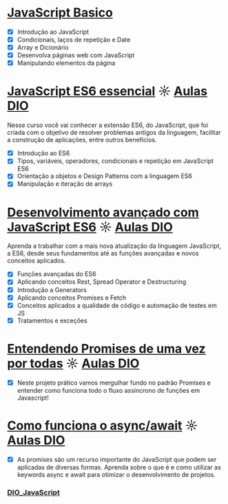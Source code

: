 # [JavaScript Basico](https://github.com/kakanew/DIO_JavaScript/tree/master/Innovation_JavaScript_Basico)

- [x] Introdução ao JavaScript
- [x] Condicionais, laços de repetição e Date
- [x] Array e Dicionário
- [x] Desenvolva páginas web com JavaScript
- [x] Manipulando elementos da página

# [JavaScript ES6 essencial](https://github.com/kakanew/DIO_JavaScript/tree/master/Innovation_JavaScript_ES6_Essencial) ☼ [Aulas DIO](https://web.digitalinnovation.one/course/javascript-es6-essencial/learning/183aad79-0e6d-4acb-880f-b0e179824a81)

Nesse curso você vai conhecer a extensão ES6, do JavaScript, que foi criada com o objetivo de resolver problemas antigos da linguagem, facilitar a construção de aplicações, entre outros benefícios.

- [x] Introdução ao ES6
- [x] Tipos, variáveis, operadores, condicionais e repetição em JavaScript ES6
- [x] Orientação a objetos e Design Patterns com a linguagem ES6
- [x] Manipulação e iteração de arrays

# [Desenvolvimento avançado com JavaScript ES6](https://github.com/kakanew/DIO_JavaScript/tree/master/Innovation_Desenvolvimento_JavaScript_ES6) ☼ [Aulas DIO](https://web.digitalinnovation.one/course/desenvolvimento-avancado-com-javascript-es6/learning/75ee88ab-99f3-4ab8-8620-7efafcb26481/)

Aprenda a trabalhar com a mais nova atualização da linguagem JavaScript, a ES6, desde seus fundamentos até as funções avançadas e novos conceitos aplicados.

- [x] Funções avançadas do ES6
- [x] Aplicando conceitos Rest, Spread Operator e Destructuring
- [x] Introdução a Generators
- [x] Aplicando conceitos Promises e Fetch
- [x] Conceitos aplicados a qualidade de código e automação de testes em JS
- [x] Tratamentos e exceções

# [Entendendo Promises de uma vez por todas](https://github.com/kakanew/DIO_JavaScript/tree/master/Innovation_Entendendo_Promises) ☼ [Aulas DIO](https://web.digitalinnovation.one/course/como-funciona-o-asyncawait/learning/5eddaf18-f5d5-4fa4-9906-b16ed7340a65)

- [x] Neste projeto prático vamos mergulhar fundo no padrão Promises e entender como funciona todo o fluxo assíncrono de funções em Javascript!


# [Como funciona o async/await](https://github.com/kakanew/DIO_JavaScript/tree/master/Innovation_Asyncawait) ☼ [Aulas DIO](https://web.digitalinnovation.one/course/como-funciona-o-asyncawait/learning/5eddaf18-f5d5-4fa4-9906-b16ed7340a65)

- [x] As promises são um recurso importante do JavaScript que podem ser aplicadas de diversas formas. Aprenda sobre o que é e como utilizar as keywords async e await para otimizar o desenvolvimento de projetos.

### [DIO_JavaScript](https://github.com/kakanew/DIO_JavaScript)